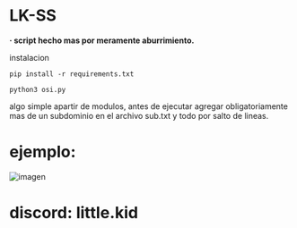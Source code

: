 # LK-SS

**· script hecho mas por meramente aburrimiento.**

instalacion

```
pip install -r requirements.txt
```
```
python3 osi.py
```
algo simple apartir de modulos, antes de ejecutar agregar obligatoriamente mas de un subdominio en el archivo sub.txt y todo por salto de lineas.

# ejemplo:

![imagen](https://github.com/vixho69/Check-sub-domains/assets/133933012/52d40ff5-d8bc-49c4-8882-9de607c71bd0)

# discord: little.kid
